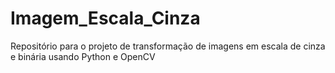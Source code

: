 # Imagem_Escala_Cinza
Repositório para o projeto de transformação de imagens em escala de cinza e binária usando Python e OpenCV
